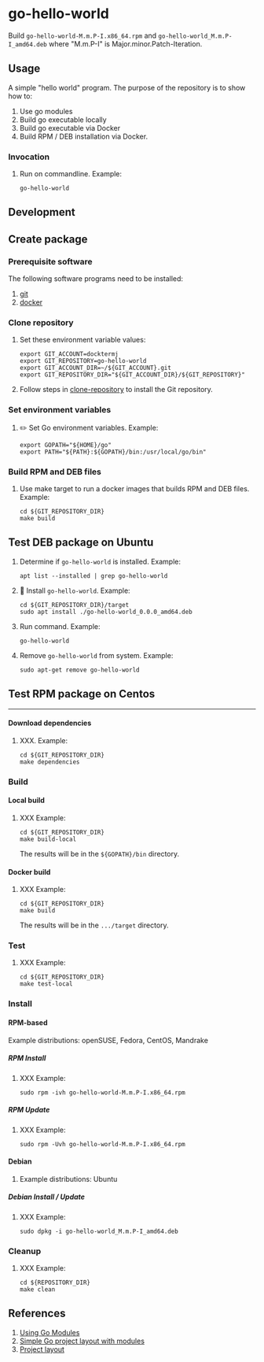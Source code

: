 # go-hello-world

Build `go-hello-world-M.m.P-I.x86_64.rpm`
and   `go-hello-world_M.m.P-I_amd64.deb`
where "M.m.P-I" is Major.minor.Patch-Iteration.

## Usage

A simple "hello world" program.
The purpose of the repository is to show how to:

1. Use go modules
1. Build go executable locally
1. Build go executable via Docker
1. Build RPM / DEB installation via Docker.

### Invocation

1. Run on commandline. Example:

    ```console
    go-hello-world
    ```

## Development


## Create package

### Prerequisite software

The following software programs need to be installed:

1. [git](https://github.com/docktermj/KnowledgeBase/blob/master/software/git.md#installation)
1. [docker](https://github.com/docktermj/KnowledgeBase/blob/master/software/docker.md#installation)

### Clone repository

1. Set these environment variable values:

    ```console
    export GIT_ACCOUNT=docktermj
    export GIT_REPOSITORY=go-hello-world
    export GIT_ACCOUNT_DIR=~/${GIT_ACCOUNT}.git
    export GIT_REPOSITORY_DIR="${GIT_ACCOUNT_DIR}/${GIT_REPOSITORY}"
    ```

1. Follow steps in [clone-repository](https://github.com/docktermj/KnowledgeBase/blob/master/HowTo/clone-repository.md)
   to install the Git repository.

### Set environment variables

1. :pencil2: Set Go environment variables.
   Example:

    ```console
    export GOPATH="${HOME}/go"
    export PATH="${PATH}:${GOPATH}/bin:/usr/local/go/bin"
    ```

### Build RPM and DEB files

1. Use make target to run a docker images that builds RPM and DEB files.
   Example:

    ```console
    cd ${GIT_REPOSITORY_DIR}
    make build
    ```

## Test DEB package on Ubuntu

1. Determine if `go-hello-world` is installed.
   Example:

    ```console
    apt list --installed | grep go-hello-world
    ```

1. :pencil: Install `go-hello-world`.
   Example:

    ```console
    cd ${GIT_REPOSITORY_DIR}/target
    sudo apt install ./go-hello-world_0.0.0_amd64.deb
    ```

1. Run command.
   Example:

    ```console
    go-hello-world
    ```

1. Remove `go-hello-world` from system.
   Example:

    ```console
    sudo apt-get remove go-hello-world
    ```

## Test RPM package on Centos






------------------------------------------

#### Download dependencies

1. XXX.
   Example:

    ```console
    cd ${GIT_REPOSITORY_DIR}
    make dependencies
    ```

### Build

#### Local build

1. XXX
   Example:

    ```console
    cd ${GIT_REPOSITORY_DIR}
    make build-local
    ```

   The results will be in the `${GOPATH}/bin` directory.

#### Docker build

1. XXX
   Example:

    ```console
    cd ${GIT_REPOSITORY_DIR}
    make build
    ```

   The results will be in the `.../target` directory.

### Test

1. XXX
   Example:

    ```console
    cd ${GIT_REPOSITORY_DIR}
    make test-local
    ```

### Install

#### RPM-based

Example distributions: openSUSE, Fedora, CentOS, Mandrake

##### RPM Install

1. XXX
   Example:

    ```console
    sudo rpm -ivh go-hello-world-M.m.P-I.x86_64.rpm
    ```

##### RPM Update

1. XXX
   Example:

    ```console
    sudo rpm -Uvh go-hello-world-M.m.P-I.x86_64.rpm
    ```

#### Debian

1. Example distributions: Ubuntu

##### Debian Install / Update

1. XXX
   Example:

    ```console
    sudo dpkg -i go-hello-world_M.m.P-I_amd64.deb
    ```

### Cleanup

1. XXX
   Example:

    ```console
    cd ${REPOSITORY_DIR}
    make clean
    ```



## References

1. [Using Go Modules](https://blog.golang.org/using-go-modules)
1. [Simple Go project layout with modules ](https://eli.thegreenplace.net/2019/simple-go-project-layout-with-modules/)
1. [Project layout](https://github.com/golang-standards/project-layout)

